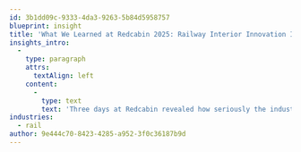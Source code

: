 ```yaml
---
id: 3b1dd09c-9333-4da3-9263-5b84d5958757
blueprint: insight
title: 'What We Learned at Redcabin 2025: Railway Interior Innovation Insights'
insights_intro:
  -
    type: paragraph
    attrs:
      textAlign: left
    content:
      -
        type: text
        text: 'Three days at Redcabin revealed how seriously the industry is taking interior innovation, driven equally by passenger expectations and sustainability mandates. From lightweight composite materials to circular economy approaches in refurbishment, the solutions on display represent genuine breakthroughs. Here are the key learnings from Italy.'
industries:
  - rail
author: 9e444c70-8423-4285-a952-3f0c36187b9d
---
```

